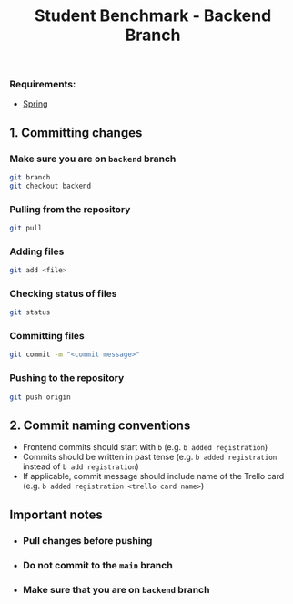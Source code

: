 <h1 align="center">Student Benchmark - Backend Branch</h1>
<br/>

### Requirements:
- [Spring](https://spring.io)

## 1. Committing changes

### Make sure you are on `backend` branch
```bash
git branch
git checkout backend
```

### Pulling from the repository
```bash
git pull
```

### Adding files
```bash
git add <file>
```

### Checking status of files
```bash
git status
```

### Committing files
```bash
git commit -m "<commit message>"
```

### Pushing to the repository
```bash
git push origin
```

## 2. Commit naming conventions
- Frontend commits should start with `b` (e.g. `b added registration`)
- Commits should be written in past tense (e.g. `b added registration` instead of `b add registration`)
- If applicable, commit message should include name of the Trello card (e.g. `b added registration <trello card name>`)

## Important notes

- ### Pull changes before pushing
- ### Do not commit to the `main` branch
- ### Make sure that you are on `backend` branch
